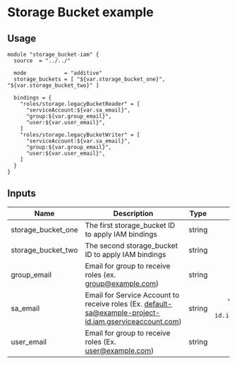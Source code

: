 # Storage Bucket example

## Usage
```hcl
module "storage_bucket-iam" {
  source  = "../../"

  mode            = "additive"
  storage_buckets = [ "${var.storage_bucket_one}", "${var.storage_bucket_two}" ]

  bindings = {
    "roles/storage.legacyBucketReader" = [
      "serviceAccount:${var.sa_email}",
      "group:${var.group_email}",
      "user:${var.user_email}",
    ]
    "roles/storage.legacyBucketWriter" = [
      "serviceAccount:${var.sa_email}",
      "group:${var.group_email}",
      "user:${var.user_email}",
    ]
  }
}
```

## Inputs

| Name | Description | Type | Default | Required |
|------|-------------|:----:|:-----:|:-----:|
| storage_bucket\_one | The first storage_bucket ID to apply IAM bindings | string | `"storage-bucket-1"` | no |
| storage_bucket\_two | The second storage_bucket ID to apply IAM bindings | string | `"storage-bucket-2"` | no |
| group\_email | Email for group to receive roles \(ex. group@example.com\) | string | `"group@example.com"` | no |
| sa\_email | Email for Service Account to receive roles \(Ex. default-sa@example-project-id.iam.gserviceaccount.com\) | string | `"default-sa@example-project-id.iam.gserviceaccount.com"` | no |
| user\_email | Email for group to receive roles \(Ex. user@example.com\) | string | `"user@example.com"` | no |

